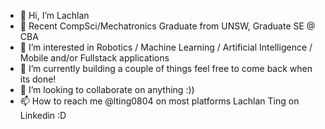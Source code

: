 - 👋 Hi, I’m Lachlan
- 💼 Recent CompSci/Mechatronics Graduate from UNSW, Graduate SE @ CBA
- 👀 I’m interested in Robotics / Machine Learning / Artificial Intelligence / Mobile and/or Fullstack applications
- 🌱 I’m currently building a couple of things feel free to come back when its done!
- 💞️ I’m looking to collaborate on anything :))
- 📫 How to reach me @lting0804 on most platforms Lachlan Ting on Linkedin :D

<!---
lting0804/lting0804 is a ✨ special ✨ repository because its `README.md` (this file) appears on your GitHub profile.
You can click the Preview link to take a look at your changes.
--->
